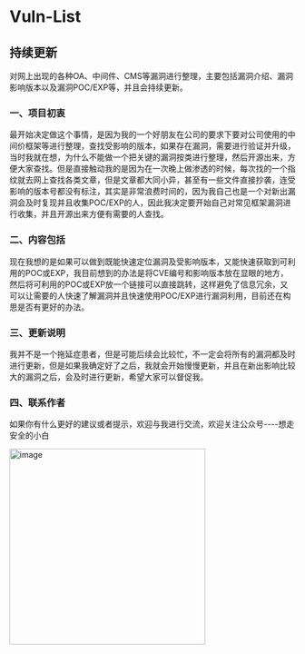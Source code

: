 # Vuln-List

## 持续更新

对网上出现的各种OA、中间件、CMS等漏洞进行整理，主要包括漏洞介绍、漏洞影响版本以及漏洞POC/EXP等，并且会持续更新。

### 一、项目初衷

最开始决定做这个事情，是因为我的一个好朋友在公司的要求下要对公司使用的中间价框架等进行整理，查找受影响的版本，如果存在漏洞，需要进行验证并升级，当时我就在想，为什么不能做一个把关键的漏洞按类进行整理，然后开源出来，方便大家查找。但是直接触动我的是因为在一次晚上做渗透的时候，每次找的一个指纹就去网上查找各类文章，但是文章都大同小异，甚至有一些文件直接抄袭，连受影响的版本号都没有标注，其实是非常浪费时间的，因为我自己也是一个对新出漏洞会及时复现并且收集POC/EXP的人，因此我决定要开始自己对常见框架漏洞进行收集，并且开源出来方便有需要的人查找。

### 二、内容包括

现在我想的是如果可以做到既能快速定位漏洞及受影响版本，又能快速获取到可利用的POC或EXP，我目前想到的办法是将CVE编号和影响版本放在显眼的地方，然后将可利用的POC或EXP放一个链接可以直接跳转，这样避免了信息冗余，又可以让需要的人快速了解漏洞并且快速使用POC/EXP进行漏洞利用，目前还在构思是否有更好的办法。
    
### 三、更新说明

我并不是一个拖延症患者，但是可能后续会比较忙，不一定会将所有的漏洞都及时进行更新，但是如果我确定好了之后，我就会开始慢慢更新，并且在新出影响比较大的漏洞之后，会及时进行更新，希望大家可以督促我。
    
### 四、联系作者

如果你有什么更好的建议或者提示，欢迎与我进行交流，欢迎关注公众号----想走安全的小白

<img width="345" alt="image" src="https://user-images.githubusercontent.com/53456907/156178022-b10228f1-e867-4cc6-a2f3-97eaf84ee846.png">

